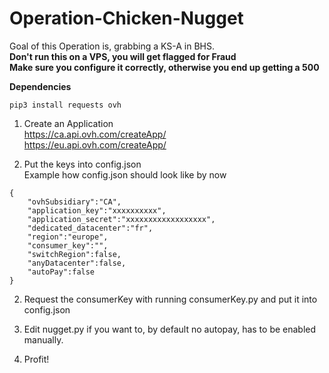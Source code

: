 # Operation-Chicken-Nugget

Goal of this Operation is, grabbing a KS-A in BHS.<br />
**Don't run this on a VPS, you will get flagged for Fraud**<br />
**Make sure you configure it correctly, otherwise you end up getting a 500**

**Dependencies**<br />

```
pip3 install requests ovh
```

1. Create an Application<br />
https://ca.api.ovh.com/createApp/<br />
https://eu.api.ovh.com/createApp/<br />

2. Put the keys into config.json<br />
Example how config.json should look like by now <br />

```
{
    "ovhSubsidiary":"CA",
    "application_key":"xxxxxxxxxx",
    "application_secret":"xxxxxxxxxxxxxxxxxx",
    "dedicated_datacenter":"fr",
    "region":"europe",
    "consumer_key":"",
    "switchRegion":false,
    "anyDatacenter":false,
    "autoPay":false
}
```

2. Request the consumerKey with running consumerKey.py and put it into config.json <br />

3. Edit nugget.py if you want to, by default no autopay, has to be enabled manually.<br />

4. Profit! <br />
